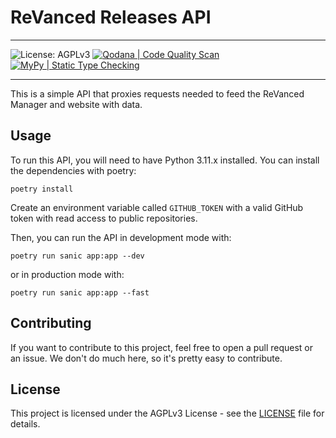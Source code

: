 # ReVanced Releases API
---

![License: AGPLv3](https://img.shields.io/github/license/revanced/revanced-api)
[![Qodana | Code Quality Scan](https://github.com/revanced/revanced-api/actions/workflows/quodana.yml/badge.svg)](https://github.com/revanced/revanced-api/actions/workflows/quodana.yml)
[![MyPy | Static Type Checking](https://github.com/revanced/revanced-api/actions/workflows/mypy.yml/badge.svg)](https://github.com/revanced/revanced-api/actions/workflows/mypy.yml)

---

This is a simple API that proxies requests needed to feed the ReVanced Manager and website with data.

## Usage

To run this API, you will need to have Python 3.11.x installed. You can install the dependencies with poetry:

```shell
poetry install
```

Create an environment variable called `GITHUB_TOKEN` with a valid GitHub token with read access to public repositories.

Then, you can run the API in development mode with:

```shell
poetry run sanic app:app --dev
```

or in production mode with:

```shell
poetry run sanic app:app --fast
```

## Contributing

If you want to contribute to this project, feel free to open a pull request or an issue. We don't do much here, so it's pretty easy to contribute.

## License

This project is licensed under the AGPLv3 License - see the [LICENSE](LICENSE) file for details.
